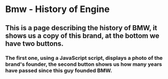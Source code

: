 # Bmw - History of Engine
## This is a page describing the history of BMW, it shows us a copy of this brand, at the bottom we have two buttons.
### The first one, using a JavaScript script, displays a photo of the brand's founder, the second button shows us how many years have passed since this guy founded BMW.
